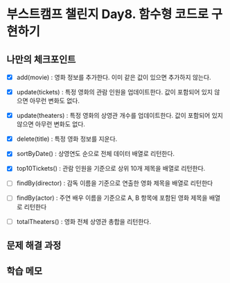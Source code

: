 # 부스트캠프 챌린지 Day8. 함수형 코드로 구현하기

## 나만의 체크포인트

- [x] add(movie) : 영화 정보를 추가한다. 이미 같은 값이 있으면 추가하지 않는다.

- [x] update(tickets) : 특정 영화의 관람 인원을 업데이트한다. 값이 포함되어 있지 않으면 아무런 변화도 없다.

- [x] update(theaters) : 특정 영화의 상영관 개수를 업데이트한다. 값이 포함되어 있지 않으면 아무런 변화도 없다.

- [x] delete(title) : 특정 영화 정보를 지운다.

- [x] sortByDate() : 상영연도 순으로 전체 데이터 배열로 리턴한다.

- [x] top10Tickets() : 관람 인원을 기준으로 상위 10개 제목을 배열로 리턴한다.

- [ ] findBy(director) : 감독 이름을 기준으로 연출한 영화 제목을 배열로 리턴한다

- [ ] findBy(actor) : 주연 배우 이름을 기준으로 A, B 항목에 포함된 영화 제목을 배열로 리턴한다

- [ ] totalTheaters() : 영화 전체 상영관 총합을 리턴한다.

## 문제 해결 과정

## 학습 메모
